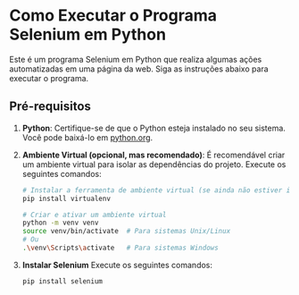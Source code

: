 # Como Executar o Programa Selenium em Python

Este é um programa Selenium em Python que realiza algumas ações automatizadas em uma página da web. Siga as instruções abaixo para executar o programa.

## Pré-requisitos

1. **Python**: Certifique-se de que o Python esteja instalado no seu sistema. Você pode baixá-lo em [python.org](https://www.python.org/).

2. **Ambiente Virtual (opcional, mas recomendado)**: É recomendável criar um ambiente virtual para isolar as dependências do projeto. Execute os seguintes comandos:

   ```bash
   # Instalar a ferramenta de ambiente virtual (se ainda não estiver instalada)
   pip install virtualenv

   # Criar e ativar um ambiente virtual
   python -m venv venv
   source venv/bin/activate  # Para sistemas Unix/Linux
   # Ou
   .\venv\Scripts\activate   # Para sistemas Windows

3. **Instalar Selenium** Execute os seguintes comandos:
   ```bash
   pip install selenium

